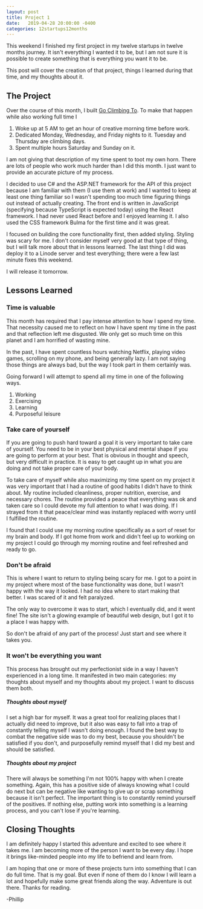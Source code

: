 ```yaml
---
layout: post
title: Project 1
date:   2019-04-28 20:00:00 -0400
categories: 12startups12months
---
```


This weekend I finished my first project in my twelve startups in twelve months journey. It isn't everything I wanted it to be, but I am not sure it is possible to create something that is everything you want it to be.

This post will cover the creation of that project, things I learned during that time, and my thoughts about it.

<!--more-->

## The Project

Over the course of this month, I built [Go Climbing To](https://goclimbing.to). To make that happen while also working full time I 
1. Woke up at 5 AM to get an hour of creative morning time before work.
2. Dedicated Monday, Wednesday, and Friday nights to it. Tuesday and Thursday are climbing days.
3. Spent multiple hours Saturday and Sunday on it.

I am not giving that description of my time spent to toot my own horn. There are lots of people who work much harder than I did this month. I just want to provide an accurate picture of my process.

I decided to use C# and the ASP.NET framework for the API of this project because I am familiar with them (I use them at work) and I wanted to keep at least one thing familiar so I wasn't spending too much time figuring things out instead of actually creating. The front end is written in JavaScript (specifying because TypeScript is expected today) using the React framework. I had never used React before and I enjoyed learning it. I also used the CSS framework Bulma for the first time and it was great.

I focused on building the core functionality first, then added styling. Styling was scary for me. I don't consider myself very good at that type of thing, but I will talk more about that in lessons learned. The last thing I did was deploy it to a Linode server and test everything; there were a few last minute fixes this weekend.

I will release it tomorrow.

## Lessons Learned

### Time is valuable

This month has required that I pay intense attention to how I spend my time. That necessity caused me to reflect on how I have spent my time in the past and that reflection left me disgusted. We only get so much time on this planet and I am horrified of wasting mine.

In the past, I have spent countless hours watching Netflix, playing video games, scrolling on my phone, and being generally lazy. I am not saying those things are always bad, but the way I took part in them certainly was.

Going forward I will attempt to spend all my time in one of the following ways.
1. Working
2. Exercising
3. Learning
4. Purposeful leisure

### Take care of yourself

If you are going to push hard toward a goal it is very important to take care of yourself. You need to be in your best physical and mental shape if you are going to perform at your best. That is obvious in thought and speech, but very difficult in practice. It is easy to get caught up in what you are doing and not take proper care of your body.

To take care of myself while also maximizing my time spent on my project it was very important that I had a routine of good habits I didn't have to think about. My routine included cleanliness, proper nutrition, exercise, and necessary chores. The routine provided a peace that everything was ok and taken care so I could devote my full attention to what I was doing. If I strayed from it that peace/clear mind was instantly replaced with worry until I fulfilled the routine.

I found that I could use my morning routine specifically as a sort of reset for my brain and body. If I got home from work and didn't feel up to working on my project I could go through my morning routine and feel refreshed and ready to go.

### Don't be afraid

This is where I want to return to styling being scary for me. I got to a point in my project where most of the base functionality was done, but I wasn't happy with the way it looked. I had no idea where to start making that better. I was scared of it and felt paralyzed.

The only way to overcome it was to start, which I eventually did, and it went fine! The site isn't a glowing example of beautiful web design, but I got it to a place I was happy with.

So don't be afraid of any part of the process! Just start and see where it takes you.

### It won't be everything you want

This process has brought out my perfectionist side in a way I haven't experienced in a long time. It manifested in two main categories: my thoughts about myself and my thoughts about my project. I want to discuss them both.

##### Thoughts about myself

I set a high bar for myself. It was a great tool for realizing places that I actually did need to improve, but it also was easy to fall into a trap of constantly telling myself I wasn't doing enough. I found the best way to combat the negative side was to do my best, because you shouldn't be satisfied if you don't, and purposefully remind myself that I did my best and should be satisfied.

##### Thoughts about my project

There will always be something I'm not 100% happy with when I create something. Again, this has a positive side of always knowing what I could do next but can be negative like wanting to give up or scrap something because it isn't perfect. The important thing is to constantly remind yourself of the positives. If nothing else, putting work into something is a learning process, and you can't lose if you're learning.

## Closing Thoughts

I am definitely happy I started this adventure and excited to see where it takes me. I am becoming more of the person I want to be every day. I hope it brings like-minded people into my life to befriend and learn from.

I am hoping that one or more of these projects turn into something that I can do full time. That is my goal. But even if none of them do I know I will learn a lot and hopefully make some great friends along the way. Adventure is out there. Thanks for reading.

-Phillip